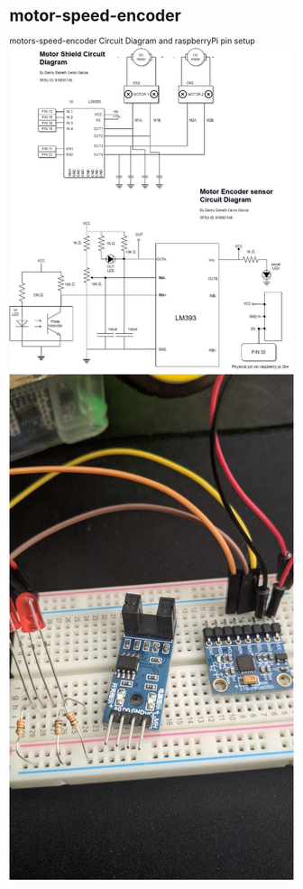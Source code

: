 # motor-speed-encoder
motors-speed-encoder
Circuit Diagram and raspberryPi pin setup
![circuit diagram](diagram.jpg)
![sensor](sensor.jpg)